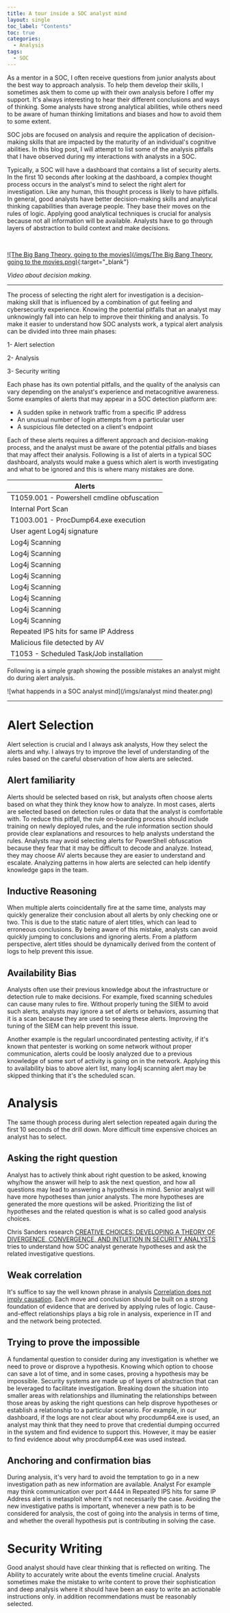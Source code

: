 ```yaml
---
title: A tour inside a SOC analyst mind
layout: single
toc_label: "Contents"
toc: true
categories: 
  - Analysis 
tags:
  - SOC
---
```


As a mentor in a SOC, I often receive questions from junior analysts about the best way to approach analysis. To help them develop their skills, I sometimes ask them to come up with their own analysis before I offer my support. It's always interesting to hear their different conclusions and ways of thinking. Some analysts have strong analytical abilities, while others need to be aware of human thinking limitations and biases and how to avoid them to some extent.

SOC jobs are focused on analysis and require the application of decision-making skills that are impacted by the maturity of an individual's cognitive abilities. In this blog post, I will attempt to list some of the analysis pitfalls that I have observed during my interactions with analysts in a SOC.

Typically, a SOC will have a dashboard that contains a list of security alerts. In the first 10 seconds after looking at the dashboard, a complex thought process occurs in the analyst's mind to select the right alert for investigation. Like any human, this thought process is likely to have pitfalls. In general, good analysts have better decision-making skills and analytical thinking capabilities than average people. They base their moves on the rules of logic. Applying good analytical techniques is crucial for analysis because not all information will be available. Analysts have to go through layers of abstraction to build context and make decisions.

<br>

[![The Big Bang Theory, going to the movies](/imgs/The Big Bang Theory, going to the movies.png)](https://www.youtube.com/watch?v=SPZRtlqBgYk){:target="_blank"}

*Video about decision making*.

---

The process of selecting the right alert for investigation is a decision-making skill that is influenced by a combination of gut feeling and cybersecurity experience. Knowing the potential pitfalls that an analyst may unknowingly fall into can help to improve their thinking and analysis. To make it easier to understand how SOC analysts work, a typical alert analysis can be divided into three main phases:

1- Alert selection 

2- Analysis 

3- Security writing

Each phase has its own potential pitfalls, and the quality of the analysis can vary depending on the analyst's experience and metacognitive awareness. Some examples of alerts that may appear in a SOC detection platform are:

- A sudden spike in network traffic from a specific IP address
- An unusual number of login attempts from a particular user
- A suspicious file detected on a client's endpoint


Each of these alerts requires a different approach and decision-making process, and the analyst must be aware of the potential pitfalls and biases that may affect their analysis. Following is a list of alerts in a typical SOC dashboard, analysts would make a guess which alert is worth investigating and what to be ignored and this is where many mistakes are done. 



| Alerts      | 
| ----------- | 
| T1059.001 - Powershell cmdline obfuscation  | 
| Internal Port Scan|
| T1003.001 - ProcDump64.exe execution  | 
| User agent Log4j signature   | 
| Log4j Scanning |
| Log4j Scanning |
| Log4j Scanning |
| Log4j Scanning |
| Log4j Scanning |
| Log4j Scanning |
| Log4j Scanning |
| Log4j Scanning |
| Repeated IPS hits for same IP Address   |
| Malicious file detected by AV| 
| T1053 - Scheduled Task/Job installation | 

Following is a simple graph showing the possible mistakes an analyst might do during alert analysis.
<br>

![what happends in a SOC analyst mind](/imgs/analyst mind theater.png)


---
# Alert Selection

Alert selection is crucial and I always ask analysts, How they select the alerts and why. I always try to improve the level of understanding of the rules based on the careful observation of how alerts are selected.

## Alert familiarity 

Alerts should be selected based on risk, but analysts often choose alerts based on what they think they know how to analyze. In most cases, alerts are selected based on detection rules or data that the analyst is comfortable with. To reduce this pitfall, the rule on-boarding process should include training on newly deployed rules, and the rule information section should provide clear explanations and resources to help analysts understand the rules. Analysts may avoid selecting alerts for PowerShell obfuscation because they fear that it may be difficult to decode and analyze. Instead, they may choose AV alerts because they are easier to understand and escalate. Analyzing patterns in how alerts are selected can help identify knowledge gaps in the team.

## Inductive Reasoning 

When multiple alerts coincidentally fire at the same time, analysts may quickly generalize their conclusion about all alerts by only checking one or two. This is due to the static nature of alert titles, which can lead to erroneous conclusions. By being aware of this mistake, analysts can avoid quickly jumping to conclusions and ignoring alerts. From a platform perspective, alert titles should be dynamically derived from the content of logs to help prevent this issue.

## Availability Bias

Analysts often use their previous knowledge about the infrastructure or detection rule to make decisions. For example, fixed scanning schedules can cause many rules to fire. Without properly tuning the SIEM to avoid such alerts, analysts may ignore a set of alerts or behaviors, assuming that it is a scan because they are used to seeing these alerts. Improving the tuning of the SIEM can help prevent this issue.

Another example is the regularl uncoordinated pentesting activity, if it's known that pentester is working on some network without proper communication, alerts could be loosly analyzed due to a previous knowledge of some sort of activity is going on in the network. Applying this to availability bias to above alert list, many log4j scanning alert may be skipped thinking that it's the scheduled scan. 


# Analysis 

The same though process during alert selection repeated again during the first 10 seconds of the drill down. More difficult time expensive choices an analyst has to select.

## Asking the right question 

Analyst has to actively think about right question to be asked, knowing why/how the answer will help to ask the next question, and how all questions may lead to answering a hypothesis in mind. Senior analyst will have more hypotheses than junior analysts. The more hypotheses are generated the more questions will be asked. Prioritizing the list of hypotheses and the related question is what is so called good analysis choices. 

Chris Sanders research [CREATIVE CHOICES: DEVELOPING A THEORY OF DIVERGENCE, CONVERGENCE, AND INTUITION IN SECURITY ANALYSTS](https://www.chrissanders.org/wp-content/uploads/2020/03/Creative-Choices-Developing-a-Theory-of-Divergence-Convergence-and-Intuition-in-Security-Analysts.pdf) tries to understand how SOC analyst generate hypotheses and ask the related investigative questions.


## Weak correlation

It's suffice to say the well known phrase in analysis [Correlation does not imply causation](https://en.wikipedia.org/wiki/Correlation_does_not_imply_causation). Each move and conclusion should be built on a strong foundation of evidence that are derived by applying rules of logic. Cause-and-effect relationships plays a big role in analysis, experience in IT and and the network being protected. 


## Trying to prove the impossible 

A fundamental question to consider during any investigation is whether we need to prove or disprove a hypothesis. Knowing which option to choose can save a lot of time, and in some cases, proving a hypothesis may be impossible. Security systems are made up of layers of abstraction that can be leveraged to facilitate investigation. Breaking down the situation into smaller areas with relationships and illuminating the relationships between those areas by asking the right questions can help disprove hypotheses or establish a relationship to a particular scenario. For example, in our dashboard, if the logs are not clear about why procdump64.exe is used, an analyst may think that they need to prove that credential dumping occurred in the system and find evidence to support this. However, it may be easier to find evidence about why procdump64.exe was used instead.
 
## Anchoring and confirmation bias

During analysis, it's very hard to avoid the temptation to go in a new investigation path as new information are available. Analyst For example may think communication over port 4444 in Repeated IPS hits for same IP Address alert is metasploit where it's not necessarily the case. Avoiding the new investigative paths is important, whenever a new path is to be considered for analysis, the cost of going into the analysis in terms of time, and whether the overall hypothesis put is contributing in solving the case.  


# Security Writing

Good analyst should have clear thinking that is reflected on writing. The Ability to accurately write about the events timeline crucial. Analysts sometimes make the mistake to write content to prove their sophistication and deep analysis where it should have been an easy to write an actionable instructions only. in addition recommendations must be reasonably selected. 
